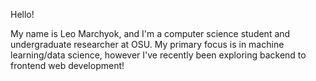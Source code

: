 Hello!

My name is Leo Marchyok, and I'm a computer science student and undergraduate researcher at OSU. My primary focus is in machine learning/data science, however I've recently been exploring backend to frontend web development!
